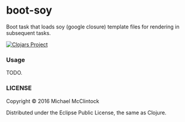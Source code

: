 # boot-soy

Boot task that loads soy (google closure) template files for rendering 
in subsequent tasks.

[![Clojars Project](https://img.shields.io/clojars/v/mrmcc3/boot-soy.svg)](https://clojars.org/mrmcc3/boot-soy)

### Usage

TODO.

### LICENSE

Copyright © 2016 Michael McClintock

Distributed under the Eclipse Public License, the same as Clojure.

